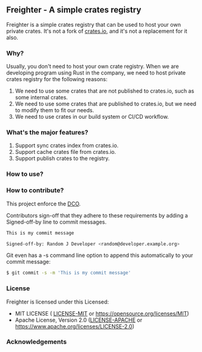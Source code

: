 ## Freighter - A simple crates registry

Freighter is a simple crates registry that can be used to host your own private crates. It's not a fork of [crates.io](https://crates.io), and it's not a replacement for it also.

### Why?

Usually, you don't need to host your own crate registry. When we are developing program using Rust in the company, we need to host private crates registry for the following reasons:

1. We need to use some crates that are not published to crates.io, such as some internal crates.
2. We need to use some crates that are published to crates.io, but we need to modify them to fit our needs.
3. We need to use crates in our build system or CI/CD workflow.

### What's the major features?

1. Support sync crates index from crates.io.
2. Support cache crates file from crates.io.
3. Support publish crates to the registry.

### How to use?

### How to contribute?

This project enforce the [DCO](https://developercertificate.org).

Contributors sign-off that they adhere to these requirements by adding a Signed-off-by line to commit messages.

```bash
This is my commit message

Signed-off-by: Random J Developer <random@developer.example.org>
```

Git even has a -s command line option to append this automatically to your commit message:

```bash
$ git commit -s -m 'This is my commit message'
```

### License

Freighter is licensed under this Licensed:

* MIT LICENSE ( [LICENSE-MIT](LICENSE-MIT) or https://opensource.org/licenses/MIT) 
* Apache License, Version 2.0 ([LICENSE-APACHE](LICENSE-APACHE) or https://www.apache.org/licenses/LICENSE-2.0)

### Acknowledgements
